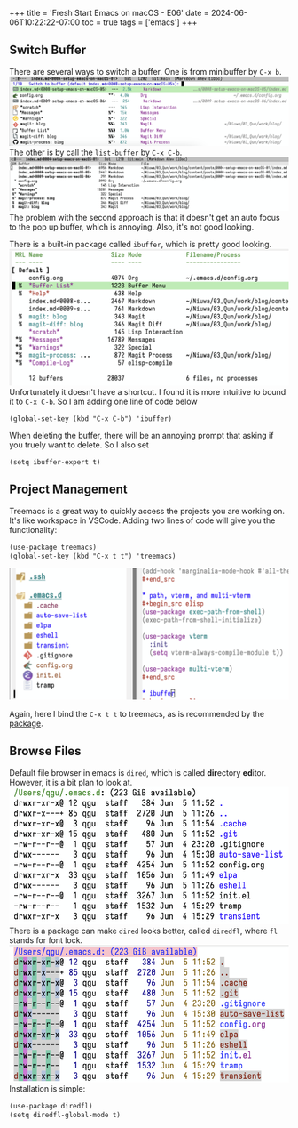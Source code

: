 +++
title = 'Fresh Start Emacs on macOS - E06'
date = 2024-06-06T10:22:22-07:00
toc = true
tags = ['emacs']
+++

## Switch Buffer

There are several ways to switch a buffer. One is from minibuffer by `C-x b`.
![switch-buffer1](switch-buffer1.png)
The other is by call the `list-buffer` by `C-x C-b`.
![switch-buffer2](switch-buffer2.png)
The problem with the second approach is that it doesn't get an auto focus to the pop up buffer, which is annoying. Also, it's not good looking.

There is a built-in package called `ibuffer`, which is pretty good looking.
![ibuffer](ibuffer.png)
Unfortunately it doesn't have a shortcut. I found it is more intuitive to bound it to `C-x C-b`. So I am adding one line of code below

```elisp
(global-set-key (kbd "C-x C-b") 'ibuffer)
```

When deleting the buffer, there will be an annoying prompt that asking if you truely want to delete. So I also set

```elisp
(setq ibuffer-expert t)
```

## Project Management

Treemacs is a great way to quickly access the projects you are working on. It's like workspace in VSCode. Adding two lines of code will give you the functionality:

```elisp
(use-package treemacs)
(global-set-key (kbd "C-x t t") 'treemacs)
```

![treemacs](treemacs.png)

Again, here I bind the `C-x t t` to treemacs, as is recommended by the [package](https://github.com/Alexander-Miller/treemacs).

## Browse Files

Default file browser in emacs is `dired`, which is called **dir**ectory **ed**itor. However, it is a bit plan to look at.
![dired](dired.png)
There is a package can make `dired` looks better, called `diredfl`, where `fl` stands for font lock.
![alt text](diredfl.png)
Installation is simple:

```elisp
(use-package diredfl)
(setq diredfl-global-mode t)
```

